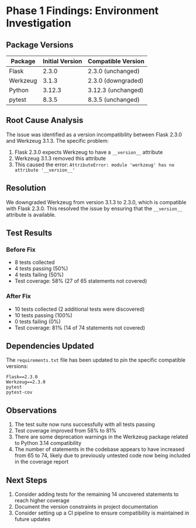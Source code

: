 # Phase 1 Findings: Environment Investigation

## Package Versions

| Package | Initial Version | Compatible Version |
|---------|----------------|-------------------|
| Flask   | 2.3.0          | 2.3.0 (unchanged) |
| Werkzeug| 3.1.3          | 2.3.0 (downgraded)|
| Python  | 3.12.3         | 3.12.3 (unchanged)|
| pytest  | 8.3.5          | 8.3.5 (unchanged) |

## Root Cause Analysis

The issue was identified as a version incompatibility between Flask 2.3.0 and Werkzeug 3.1.3. The specific problem:

1. Flask 2.3.0 expects Werkzeug to have a `__version__` attribute
2. Werkzeug 3.1.3 removed this attribute
3. This caused the error: `AttributeError: module 'werkzeug' has no attribute '__version__'`

## Resolution

We downgraded Werkzeug from version 3.1.3 to 2.3.0, which is compatible with Flask 2.3.0. This resolved the issue by ensuring that the `__version__` attribute is available.

## Test Results

### Before Fix
- 8 tests collected
- 4 tests passing (50%)
- 4 tests failing (50%)
- Test coverage: 58% (27 of 65 statements not covered)

### After Fix
- 10 tests collected (2 additional tests were discovered)
- 10 tests passing (100%)
- 0 tests failing (0%)
- Test coverage: 81% (14 of 74 statements not covered)

## Dependencies Updated

The `requirements.txt` file has been updated to pin the specific compatible versions:
```
Flask==2.3.0
Werkzeug==2.3.0
pytest
pytest-cov
```

## Observations

1. The test suite now runs successfully with all tests passing
2. Test coverage improved from 58% to 81%
3. There are some deprecation warnings in the Werkzeug package related to Python 3.14 compatibility
4. The number of statements in the codebase appears to have increased from 65 to 74, likely due to previously untested code now being included in the coverage report

## Next Steps

1. Consider adding tests for the remaining 14 uncovered statements to reach higher coverage
2. Document the version constraints in project documentation
3. Consider setting up a CI pipeline to ensure compatibility is maintained in future updates
